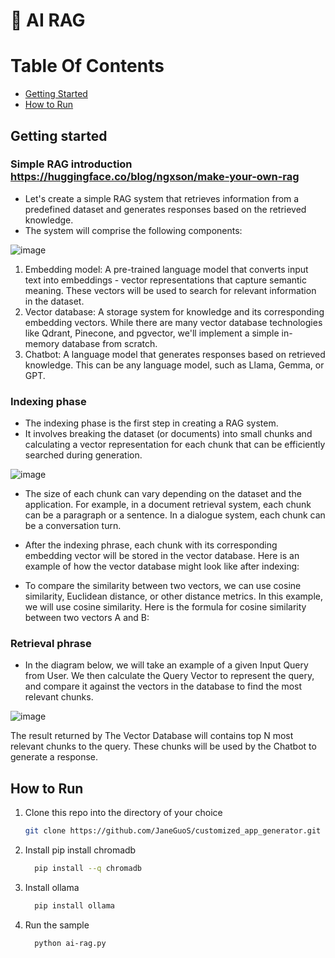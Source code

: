 # 🔗 AI RAG

# Table Of Contents

- [Getting Started](#getting-started)
- [How to Run](#how-to-run)

## Getting started

### Simple RAG introduction https://huggingface.co/blog/ngxson/make-your-own-rag
- Let's create a simple RAG system that retrieves information from a predefined dataset and generates responses based on the retrieved knowledge.
- The system will comprise the following components:

![image](https://github.com/user-attachments/assets/f93b7b08-d20e-4bba-97d4-7724a6330803)





1. Embedding model: A pre-trained language model that converts input text into embeddings - vector representations that capture semantic meaning. These vectors will be used to search for relevant information in the dataset.
2. Vector database: A storage system for knowledge and its corresponding embedding vectors. While there are many vector database technologies like Qdrant, Pinecone, and pgvector, we'll implement a simple in-memory database from scratch.
3. Chatbot: A language model that generates responses based on retrieved knowledge. This can be any language model, such as Llama, Gemma, or GPT.


### Indexing phase
- The indexing phase is the first step in creating a RAG system. 
- It involves breaking the dataset (or documents) into small chunks and calculating a vector representation for each chunk that can be efficiently searched during generation.

![image](https://github.com/user-attachments/assets/40412309-562f-40da-9314-88b62578c417)




- The size of each chunk can vary depending on the dataset and the application. For example, in a document retrieval system, each chunk can be a paragraph or a sentence. In a dialogue system, each chunk can be a conversation turn.

- After the indexing phrase, each chunk with its corresponding embedding vector will be stored in the vector database. Here is an example of how the vector database might look like after indexing:


- To compare the similarity between two vectors, we can use cosine similarity, Euclidean distance, or other distance metrics. In this example, we will use cosine similarity. Here is the formula for cosine similarity between two vectors A and B:


### Retrieval phrase
- In the diagram below, we will take an example of a given Input Query from User. We then calculate the Query Vector to represent the query, and compare it against the vectors in the database to find the most relevant chunks.

![image](https://github.com/user-attachments/assets/60995028-599d-49f4-af7c-874357393b7a)





The result returned by The Vector Database will contains top N most relevant chunks to the query. These chunks will be used by the Chatbot to generate a response.




## How to Run
1. Clone this repo into the directory of your choice
   ```bash
   git clone https://github.com/JaneGuoS/customized_app_generator.git
   ```
2. Install pip install chromadb
   ```bash
     pip install --q chromadb
   ```
3. Install ollama
   ```bash
     pip install ollama
   ```
4. Run the sample
   ```bash
     python ai-rag.py 
   ```
     

